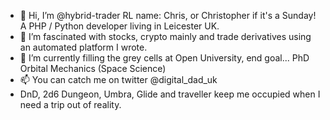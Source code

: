 - 👋 Hi, I’m @hybrid-trader RL name: Chris, or Christopher if it's a Sunday! A PHP / Python developer living in Leicester UK.
- 👀 I’m fascinated with stocks, crypto mainly and trade derivatives using an automated platform I wrote.
- 🌱 I’m currently filling the grey cells at Open University, end goal... PhD Orbital Mechanics (Space Science)
- 📫 You can catch me on twitter @digital_dad_uk 
- DnD, 2d6 Dungeon, Umbra, Glide and traveller keep me occupied when I need a trip out of reality.
